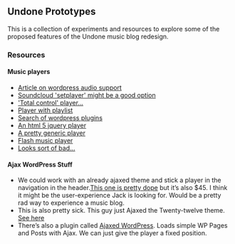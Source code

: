 ## Undone Prototypes

This is a collection of experiments and resources to explore some of the proposed features of the Undone music blog redesign.

### Resources

#### Music players

- [Article on wordpress audio support](http://en.support.wordpress.com/audio/)
- [Soundcloud 'setplayer' might be a good option](http://en.support.wordpress.com/audio/soundcloud-audio-player/)
- ['Total control' player...](http://wordpress.org/plugins/total-control-html5-audio-player-basic/)
- [Player with playlist](http://wordpress.org/plugins/html5-mp3-player-with-playlist/)
- [Search of wordpress plugins](http://wordpress.org/plugins/tags/music-player)
- [An html 5 jquery player](http://wordpress.org/plugins/html5-jquery-audio-player/)
- [A pretty generic player](http://wordpress.org/plugins/wp-music-player/)
- [Flash music player](http://wpaudioplayer.com/)
- [Looks sort of bad...](http://www.cincopa.com/media-platform/wordpress-plugin/audio-player)

#### Ajax WordPress Stuff

- We could work with an already ajaxed theme and stick a player in the navigation in the header.[This one is pretty dope](http://iworks.ozythemes.com/#!/home-page) but it’s also $45. I think it might be the user-experience Jack is looking for. Would be a pretty rad way to experience a music blog.
- This is also pretty sick. This guy just Ajaxed the Twenty-twelve theme. [See here](http://themes.wptheming.com/ajax-demo/)
- There’s also a plugin called [Ajaxed WordPress](http://ajaxedwp.com/). Loads simple WP Pages and Posts with Ajax. We can just give the player a fixed position.